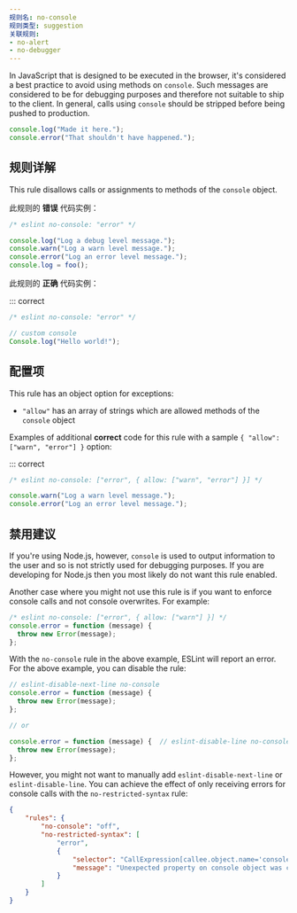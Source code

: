 ```yaml
---
规则名: no-console
规则类型: suggestion
关联规则:
- no-alert
- no-debugger
---
```



In JavaScript that is designed to be executed in the browser, it's considered a best practice to avoid using methods on `console`. Such messages are considered to be for debugging purposes and therefore not suitable to ship to the client. In general, calls using `console` should be stripped before being pushed to production.

```js
console.log("Made it here.");
console.error("That shouldn't have happened.");
```

## 规则详解

This rule disallows calls or assignments to methods of the `console` object.

此规则的 **错误** 代码实例：



```js
/* eslint no-console: "error" */

console.log("Log a debug level message.");
console.warn("Log a warn level message.");
console.error("Log an error level message.");
console.log = foo();
```

此规则的 **正确** 代码实例：

::: correct

```js
/* eslint no-console: "error" */

// custom console
Console.log("Hello world!");
```

## 配置项

This rule has an object option for exceptions:

* `"allow"` has an array of strings which are allowed methods of the `console` object

Examples of additional **correct** code for this rule with a sample `{ "allow": ["warn", "error"] }` option:

::: correct

```js
/* eslint no-console: ["error", { allow: ["warn", "error"] }] */

console.warn("Log a warn level message.");
console.error("Log an error level message.");
```

## 禁用建议

If you're using Node.js, however, `console` is used to output information to the user and so is not strictly used for debugging purposes. If you are developing for Node.js then you most likely do not want this rule enabled.

Another case where you might not use this rule is if you want to enforce console calls and not console overwrites. For example:

```js
/* eslint no-console: ["error", { allow: ["warn"] }] */
console.error = function (message) {
  throw new Error(message);
};
```

With the `no-console` rule in the above example, ESLint will report an error. For the above example, you can disable the rule:

```js
// eslint-disable-next-line no-console
console.error = function (message) {
  throw new Error(message);
};

// or

console.error = function (message) {  // eslint-disable-line no-console
  throw new Error(message);
};
```

However, you might not want to manually add `eslint-disable-next-line` or `eslint-disable-line`. You can achieve the effect of only receiving errors for console calls with the `no-restricted-syntax` rule:

```json
{
    "rules": {
        "no-console": "off",
        "no-restricted-syntax": [
            "error",
            {
                "selector": "CallExpression[callee.object.name='console'][callee.property.name!=/^(log|warn|error|info|trace)$/]",
                "message": "Unexpected property on console object was called"
            }
        ]
    }
}
```
